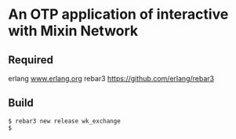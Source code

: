 # An OTP application of interactive with Mixin Network

## Required

erlang www.erlang.org
rebar3 https://github.com/erlang/rebar3


Build
-----

    $ rebar3 new release wk_exchange
    $ 
    
